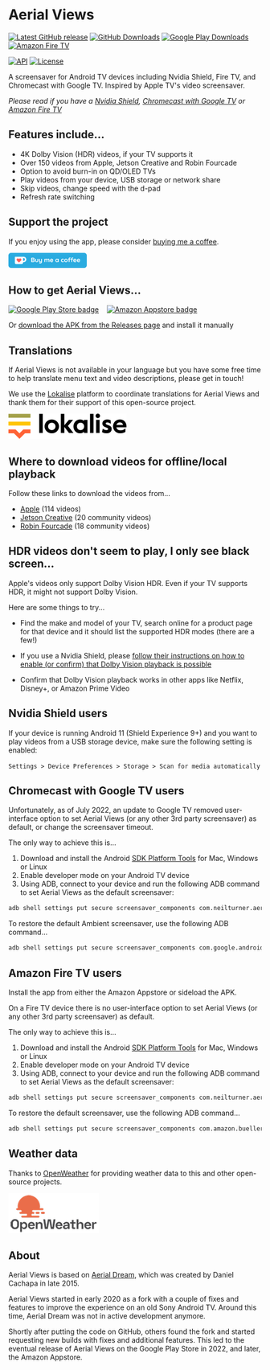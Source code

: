 # Aerial Views

[![Latest GitHub release](https://img.shields.io/github/v/release/theothernt/AerialViews.svg?logo=github&label=GitHub&cacheSeconds=3600)](https://github.com/theothernt/AerialViews/releases/latest)
[![GitHub Downloads](https://img.shields.io/github/downloads/theothernt/AerialViews/total?color=blue&label=Downloads&logo=github)](https://github.com/theothernt/AerialViews/releases/latest)
[![Google Play Downloads](https://img.shields.io/static/v1?style=flat&color=brightgreen&logo=google-play&logoColor=FFFFFF&label=Downloads&message=50k%2B)](https://play.google.com/store/apps/details?id=com.neilturner.aerialviews)
[![Amazon Fire TV](https://img.shields.io/static/v1?style=flat&color=FC4C02&logo=Amazon&logoColor=FFFFFF&label=Downloads&message=2k%2B)](https://www.amazon.com/gp/product/B0B4PPSNT6)

[![API](https://img.shields.io/badge/API-22%2B-lightgrey.svg?style=flat)](https://android-arsenal.com/api?level=22)
[![License](https://img.shields.io/:license-gpl%20v3-lightgrey.svg?style=flat)](https://raw.githubusercontent.com/theothernt/AerialViews/master/LICENSE)

A screensaver for Android TV devices including Nvidia Shield, Fire TV, and Chromecast with Google TV. Inspired by Apple TV's video screensaver.

*Please read if you have a [Nvidia Shield](#nvidia-shield-users), [Chromecast with Google TV](#chromecast-with-google-tv-users) or [Amazon Fire TV](#amazon-fire-tv-users)*

## Features include...

* 4K Dolby Vision (HDR) videos, if your TV supports it
* Over 150 videos from Apple, Jetson Creative and Robin Fourcade
* Option to avoid burn-in on QD/OLED TVs
* Play videos from your device, USB storage or network share
* Skip videos, change speed with the d-pad
* Refresh rate switching

## Support the project

If you enjoy using the app, please consider [buying me a coffee](https://ko-fi.com/theothernt).

[![Ko-fi badge](docs/images/kofi_badge.png)](https://ko-fi.com/theothernt)

## How to get Aerial Views...

[![Google Play Store badge](https://play.google.com/intl/en_us/badges/images/badge_new.png)](https://play.google.com/store/apps/details?id=com.neilturner.aerialviews) &nbsp;&nbsp;
[<img alt="Amazon Appstore badge" src="https://images-na.ssl-images-amazon.com/images/G/01/mobile-apps/devportal2/res/images/amazon-appstore-badge-english-black.png" width="153">](http://www.amazon.com/gp/mas/dl/android?p=com.neilturner.aerialviews)

Or [download the APK from the Releases page](https://github.com/theothernt/AerialViews/releases) and install it manually

## Translations

If Aerial Views is not available in your language but you have some free time to help translate menu text and video descriptions, please get in touch!

We use the [Lokalise](https://lokalise.com/) platform to coordinate translations for Aerial Views and thank them for their support of this open-source project.

[![Lokalise logo](docs/images/lokalise_logo.png)](https://lokalise.com/)

## Where to download videos for offline/local playback

Follow these links to download the videos from...

* [Apple](https://aerial-videos.netlify.app/#apple) (114 videos)
* [Jetson Creative](https://aerial-videos.netlify.app/#jetson-creative) (20 community videos)
* [Robin Fourcade](https://aerial-videos.netlify.app/#robin-fourcade) (18 community videos)

## HDR videos don't seem to play, I only see black screen...

Apple's videos only support Dolby Vision HDR. Even if your TV supports HDR, it might not support Dolby Vision.

Here are some things to try...

* Find the make and model of your TV, search online for a product page for that device and it should list the supported HDR modes (there are a few!)

* If you use a Nvidia Shield, please [follow their instructions on how to enable (or confirm) that Dolby Vision playback is possible](https://www.nvidia.com/en-us/shield/support/shield-tv/enable-dolby-vision-hdr10-on-shield/)

* Confirm that Dolby Vision playback works in other apps like Netflix, Disney+, or Amazon Prime Video

## Nvidia Shield users

If your device is running Android 11 (Shield Experience 9+) and you want to play videos from a USB storage device, make sure the following setting is enabled:

`Settings > Device Preferences > Storage > Scan for
media automatically`

## Chromecast with Google TV users

Unfortunately, as of July 2022, an update to Google TV removed user-interface option to set Aerial Views (or any other 3rd party screensaver) as default, or change the screensaver timeout.

The only way to achieve this is...

1. Download and install the Android [SDK Platform Tools](https://developer.android.com/studio/releases/platform-tools) for Mac, Windows or Linux
2. Enable developer mode on your Android TV device
3. Using ADB, connect to your device and run the following ADB command to set Aerial Views as the default screensaver:
  
  ```sh
  adb shell settings put secure screensaver_components com.neilturner.aerialviews/.ui.screensaver.DreamActivity
  ```

To restore the default Ambient screensaver, use the following ADB command...

```sh
adb shell settings put secure screensaver_components com.google.android.apps.tv.dreamx/.service.Backdrop
```

## Amazon Fire TV users

Install the app from either the Amazon Appstore or sideload the APK.

On a Fire TV device there is no user-interface option to set Aerial Views (or any other 3rd party screensaver) as default.

The only way to achieve this is...

1. Download and install the Android [SDK Platform Tools](https://developer.android.com/studio/releases/platform-tools) for Mac, Windows or Linux
2. Enable developer mode on your Android TV device
3. Using ADB, connect to your device and run the following ADB command to set Aerial Views as the default screensaver:
  
  ```sh
  adb shell settings put secure screensaver_components com.neilturner.aerialviews/com.neilturner.aerialviews.ui.screensaver.DreamActivity
  ```

To restore the default screensaver, use the following ADB command...

```sh
adb shell settings put secure screensaver_components com.amazon.bueller.photos/.daydream.ScreenSaverService
```

## Weather data
Thanks to [OpenWeather](https://openweathermap.org/) for providing weather data to this and other open-source projects.

[![OpenWeather logo](docs/images/openweather_logo.png)](https://openweathermap.org/)

## About

Aerial Views is based on [Aerial Dream](https://github.com/cachapa/AerialDream), which was created by Daniel Cachapa in late 2015.

Aerial Views started in early 2020 as a fork with a couple of fixes and features to improve the experience on an old Sony Android TV. Around this time, Aerial Dream was not in active development anymore.

Shortly after putting the code on GitHub, others found the fork and started requesting new builds with fixes and additional features. This led to the eventual release of Aerial Views on the Google Play Store in 2022, and later, the Amazon Appstore.
